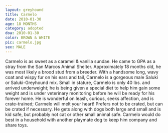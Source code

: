 ```yaml
---
layout: greyhound
title: Carmelo
date: 2010-01-30
age: 18 MONTHS
category: adopted
doa: 2010-01-30
color: BROWN & WHITE
pic: carmelo.jpg
sex: MALE
---
```


Carmelo is as sweet as a caramel & vanilla sundae.  He came to GPA as a stray from the San Marcos Animal Shelter.
Approximately 18 months old, he was most likely a brood stud from a breeder.  With a handsome long, wavy coat and wispy
fur on his ears and tail, Carmelo is a gorgeous male Saluki or Saluki-Greyhound mix.  Small in stature, Carmelo is only
40 lbs. and arrived underweight; he is being given a special diet to help him gain some weight and is under veterinary
monitoring before he will be ready for his forever home.  He is wonderful on leash, curious, seeks affection, and is
crate-trained; Carmelo will melt your heart! Prefers not to be crated, but can be crated if necessary. He gets along
with dogs both large and small and is kid safe, but probably not cat or other small animal safe. Carmelo would do best
in a household with another playmate dog to keep him company and share toys.

